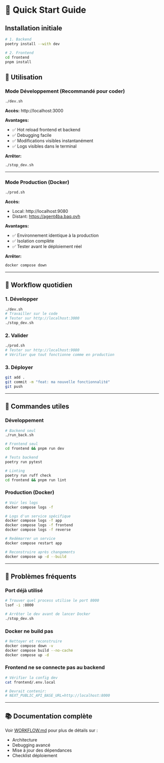 # 🚀 Quick Start Guide

## Installation initiale

```bash
# 1. Backend
poetry install --with dev

# 2. Frontend
cd frontend
pnpm install
```

## 🎯 Utilisation

### Mode Développement (Recommandé pour coder)

```bash
./dev.sh
```

**Accès:** http://localhost:3000

**Avantages:**
- ✅ Hot reload frontend et backend
- ✅ Debugging facile
- ✅ Modifications visibles instantanément
- ✅ Logs visibles dans le terminal

**Arrêter:**
```bash
./stop_dev.sh
```

---

### Mode Production (Docker)

```bash
./prod.sh
```

**Accès:** 
- Local: http://localhost:9080
- Distant: https://agent4ba.baq.ovh

**Avantages:**
- ✅ Environnement identique à la production
- ✅ Isolation complète
- ✅ Tester avant le déploiement réel

**Arrêter:**
```bash
docker compose down
```

---

## 📝 Workflow quotidien

### 1. Développer
```bash
./dev.sh
# Travailler sur le code
# Tester sur http://localhost:3000
./stop_dev.sh
```

### 2. Valider
```bash
./prod.sh
# Tester sur http://localhost:9080
# Vérifier que tout fonctionne comme en production
```

### 3. Déployer
```bash
git add .
git commit -m "feat: ma nouvelle fonctionnalité"
git push
```

---

## 🔧 Commandes utiles

### Développement
```bash
# Backend seul
./run_back.sh

# Frontend seul
cd frontend && pnpm run dev

# Tests backend
poetry run pytest

# Linting
poetry run ruff check
cd frontend && pnpm run lint
```

### Production (Docker)
```bash
# Voir les logs
docker compose logs -f

# Logs d'un service spécifique
docker compose logs -f app
docker compose logs -f frontend
docker compose logs -f reverse

# Redémarrer un service
docker compose restart app

# Reconstruire après changements
docker compose up -d --build
```

---

## 🐛 Problèmes fréquents

### Port déjà utilisé
```bash
# Trouver quel process utilise le port 8000
lsof -i :8000

# Arrêter le dev avant de lancer Docker
./stop_dev.sh
```

### Docker ne build pas
```bash
# Nettoyer et reconstruire
docker compose down -v
docker compose build --no-cache
docker compose up -d
```

### Frontend ne se connecte pas au backend
```bash
# Vérifier la config dev
cat frontend/.env.local

# Devrait contenir:
# NEXT_PUBLIC_API_BASE_URL=http://localhost:8000
```

---

## 📚 Documentation complète

Voir [WORKFLOW.md](./WORKFLOW.md) pour plus de détails sur :
- Architecture
- Debugging avancé
- Mise à jour des dépendances
- Checklist déploiement
